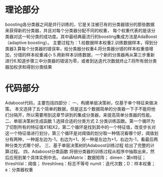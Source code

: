 # 理论部分
boosting各分类器之间是并行训练的，它是关注被已有的分类器错分的那些数据来获得新的分类器，并且对每个分类器分配不同的权重，
每个权重代表的是该分类器对这一轮分类的成功度。其中最经典最流行的boosting集成方法是AdaBoost（adaptive boosting）。
主要过程为：1.给数据样本权重2.训练数据样本，得到分类器3.算每个分类器的错误率，给分类器分权重4.将分类器分错的样本权重值增加，分错的样本权重减小
5.用新样本训练数据，一个新的分类器再从第三步重新进行6.知道步骤三中分类器的错误为零，或者到达迭代次数就终止7.将所有弱分类器加权求和得到分类结果

# 代码部分
Adaboost代码，主要包括四部分：
一、构建单层决策树，仅基于单个特征来做决策。
本文选择了五个简单的数据，但是这五个数据简单的分类器一下子不能将他们分隔开，所以需要用到这章节讲到的集成分类器，来提高简单分类器的性能。 二、单层决策树生成函数
1.选择合适的分类方式
2.分类训练函数。第一个循环为了切割所有的特征值X1和X2，第二个循环是找到其中的一个特征值，改变步长对这一个特征值进行划分，第三个循环是对阈值的划分取一种情况看哪个好，阈值划分有两种，一种是左边为-1，右边为+1，另一种是左边为+1，右边为-1，看最后两种分类方式哪个好。
三、基于单层决策树的Adaboost训练过程
给出了完整的计算过程。
四、Adaboost分类函数
将弱分类器的训练过程从程序中抽取出来，然后应用到某个具体实例中去。
dataMatrix：数据矩阵； dimen：第n特征； threshVal：阈值； threshIneq：标志不等号
numit：迭代次数；D：样本权重；a：分类器权重

